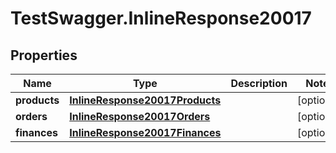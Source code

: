 # TestSwagger.InlineResponse20017

## Properties

Name | Type | Description | Notes
------------ | ------------- | ------------- | -------------
**products** | [**InlineResponse20017Products**](InlineResponse20017Products.md) |  | [optional] 
**orders** | [**InlineResponse20017Orders**](InlineResponse20017Orders.md) |  | [optional] 
**finances** | [**InlineResponse20017Finances**](InlineResponse20017Finances.md) |  | [optional] 


